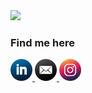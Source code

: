 <!--
  👀 Hello!
-->

<img src="https://capsule-render.vercel.app/api?type=waving&color=D9BED1&height=200&section=header&text=Hi%20there!&fontColor=FFFFFF&fontSize=50&fontAlign=15&fontAlignY=30&desc=welcome%20to%20silvia's%20github&descSize=20&descAlign=17&descAlignY=50" />

### Find me here
<div>
  <a href="https://www.linkedin.com/in/silvia-lin-9199a226b/">
    <img height="35" src="icon-images/icon-linkedin.png"/>
  </a>
  <a href="mailto:silvialin0810@gmail.com">
    <img height="35" src="icon-images/icon-mail.png"/>
  </a>
  <a href="https://instagram.com/silviaiaiaiaia">
    <img height="35" src="icon-images/icon-instagram.png"/>
  </a>
</div>
